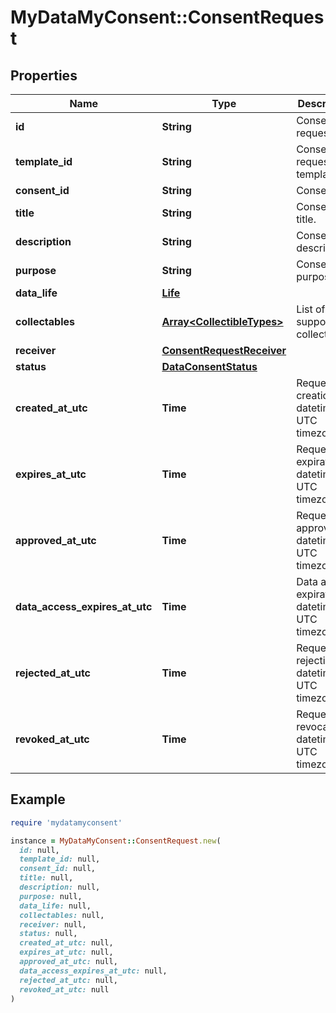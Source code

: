 # MyDataMyConsent::ConsentRequest

## Properties

| Name | Type | Description | Notes |
| ---- | ---- | ----------- | ----- |
| **id** | **String** | Consent request id. |  |
| **template_id** | **String** | Consent request template id. | [optional] |
| **consent_id** | **String** | Consent id. | [optional] |
| **title** | **String** | Consent title. |  |
| **description** | **String** | Consent description. |  |
| **purpose** | **String** | Consent purpose. | [optional] |
| **data_life** | [**Life**](Life.md) |  | [optional] |
| **collectables** | [**Array&lt;CollectibleTypes&gt;**](CollectibleTypes.md) | List of supported collectables. |  |
| **receiver** | [**ConsentRequestReceiver**](ConsentRequestReceiver.md) |  |  |
| **status** | [**DataConsentStatus**](DataConsentStatus.md) |  |  |
| **created_at_utc** | **Time** | Request creation datetime in UTC timezone. |  |
| **expires_at_utc** | **Time** | Request expiration datetime in UTC timezone. |  |
| **approved_at_utc** | **Time** | Request approval datetime in UTC timezone. | [optional] |
| **data_access_expires_at_utc** | **Time** | Data access expiration datetime in UTC timezone. | [optional] |
| **rejected_at_utc** | **Time** | Request rejection datetime in UTC timezone. | [optional] |
| **revoked_at_utc** | **Time** | Request revocation datetime in UTC timezone. | [optional] |

## Example

```ruby
require 'mydatamyconsent'

instance = MyDataMyConsent::ConsentRequest.new(
  id: null,
  template_id: null,
  consent_id: null,
  title: null,
  description: null,
  purpose: null,
  data_life: null,
  collectables: null,
  receiver: null,
  status: null,
  created_at_utc: null,
  expires_at_utc: null,
  approved_at_utc: null,
  data_access_expires_at_utc: null,
  rejected_at_utc: null,
  revoked_at_utc: null
)
```


